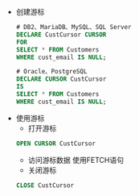 - 创建游标
    ```sql
    # DB2、MariaDB、MySQL、SQL Server
    DECLARE CustCursor CURSOR
    FOR
    SELECT * FROM Customers
    WHERE cust_email IS NULL;
    
    # Oracle、PostgreSQL
    DECLARE CURSOR CustCursor
    IS
    SELECT * FROM Customers
    WHERE cust_email IS NULL;
    ```
- 使用游标
    - 打开游标
    ```sql
    OPEN CURSOR CustCursor
    ```
    - 访问游标数据
    使用FETCH语句
    - 关闭游标
    ```sql
    CLOSE CustCursor
    ```